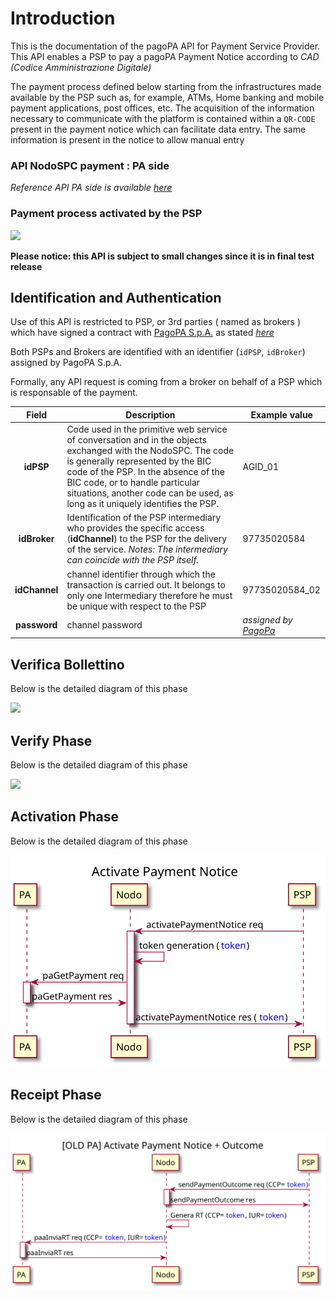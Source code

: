 <!-- 
plantuml -tsvg api-definitions/openapi/description.md 
-->
# Introduction

This is the documentation of the pagoPA API for Payment Service Provider. This API enables a PSP  to pay a pagoPA Payment Notice according to _CAD (Codice Amministrazione Digitale)_

The payment process defined below starting from the infrastructures made available by the PSP such as, for example, ATMs, Home banking and mobile payment applications, post offices, etc. The acquisition of the information necessary to communicate with the platform is contained within a `QR-CODE` present in the payment notice which can facilitate data entry. The same information is present in the notice to allow manual entry

### API NodoSPC payment : **PA side**
_Reference API PA side is available [here](https://pagopa.github.io/pagopa-api/indexPA.html)_

### Payment process activated by the PSP

<!-- 
@startuml uml_diag/seqdiag-wisplightnuovoModello3_newPA
title Payment process activated by the PSP

participant PA
participant Nodo
participant PSP
actor       User

== verify phase ==
User [#blue]-> PSP: Payment Notice
PSP -> Nodo: verifyPaymentNotice req
note right : The PSP requests the verification of the notice \n (check amount)
Nodo -> PA: paVerifyPaymentNotice req
note left #aqua : Debt Position\n STATUS = **Open**
activate PA
PA -> Nodo: paVerifyPaymentNotice res
deactivate PA
Nodo -> PSP: verifyPaymentNotice res
deactivate Nodo
PSP [#blue]-> User: Notice verified and updated

== activate phase ==
User [#blue]-> PSP: Confirm willingness to pay
PSP -> Nodo: activatePaymentNotice req
note right : The PSP requires payment activation
activate Nodo
Nodo -> Nodo: Token generation
Nodo -> PA: paGetPayment req (CCP=token)
note left #aqua : Debt Position\n STATUS = **Open**
activate PA
PA -> Nodo: paGetPayment res
deactivate PA
Nodo -> PSP: activatePaymentNotice res
note right : The PSP has all data \nto allow the payment
deactivate Nodo

PSP [#blue]-> User: Payment page
note left PA #pink : Newly configured PAs \n**DOES'NT HAVE TO** lock the debt position \nafter activation.

== send receipt phase (push) ==

User [#blue]-> PSP: Pay
note right PSP : If payment OK ->  RT +\nIf payment KO -> RT -


PSP -> Nodo: sendPaymentOutcome req
activate Nodo
Nodo -> PSP: sendPaymentOutcome res
deactivate Nodo
Nodo -> Nodo: RT generation
Nodo -> PA: paSendRT req
activate PA
PA -> Nodo: paSendRT res
deactivate PA
note left #aqua : Debt Position\n STATUS = **Open -> Closed/Open**\n(based on RT result)


@enduml
-->
![](seqdiag-wisplightnuovoModello3_newPA.svg)

**Please notice: this API is subject to small changes since it is in final test release**

## Identification and Authentication

Use of this API is restricted to PSP, or 3rd parties ( named as brokers ) which have signed a contract with [PagoPA S.p.A.](https://www.pagopa.gov.it/it/pagopa-spa/) as stated _[here](https://www.pagopa.gov.it/it/prestatori-servizi-di-pagamento/)_

Both PSPs and Brokers are identified with an identifier (`idPSP`, `idBroker`)  assigned by PagoPA S.p.A.

Formally, any API request is coming from a broker on behalf of a PSP which is responsable of the payment.

| Field   |      Description      |  Example value |
|:----------:|-------------|------|
| **idPSP** | Code used in the primitive web service of conversation and in the objects exchanged with the NodoSPC. The code is generally represented by the BIC code of the PSP. In the absence of the BIC code, or to handle particular situations, another code can be used, as long as it uniquely identifies the PSP. | AGID_01 |
| **idBroker** | Identification of the PSP intermediary who provides the specific access (**idChannel**) to the PSP for the delivery of the service. _Notes: The intermediary can coincide with the PSP itself._ | 97735020584 |
| **idChannel**| channel identifier through which the transaction is carried out. It belongs to only one Intermediary therefore he must be unique with respect to the PSP | 97735020584_02 |
| **password**| channel password | _assigned by [PagoPa](https://www.pagopa.gov.it/it/pagopa-spa/servizi-psp/)_|

## Verifica Bollettino
Below is the detailed diagram of this phase
<!-- https://github.com/pagopa/pagopa-analisi/blob/main/PlantUML/Sequence/businessProcess/verificaBollettino.puml -->

<!-- 
@startuml uml_diag/verificaBollettino
title Verifica Bollettino

participant EC
participant pagoPA
participant PSP

PSP -> pagoPA: verificaBollettino req
activate pagoPA
pagoPA -> EC: paVerifyPaymentNotice req
activate EC
EC -> pagoPA: paVerifyPaymentNotice res
deactivate EC
pagoPA -> PSP: verificaBollettino res
deactivate pagoPA

@enduml
-->
![](verificaBollettino.svg)

## Verify Phase
Below is the detailed diagram of this phase

<!-- https://github.com/pagopa/pagopa-analisi/blob/main/PlantUML/Sequence/businessProcess/verifyPaymentNotice.puml -->
<!-- 
@startuml uml_diag/verifyPaymentNotice_newPA
title Verify Payment Notice 

participant EC
participant pagoPA
participant PSP

PSP -> pagoPA: verifyPaymentNotice req
activate pagoPA
pagoPA -> EC: paVerifyPaymentNotice req
activate EC
EC -> pagoPA: paVerifyPaymentNotice res
deactivate EC
pagoPA -> PSP: verifyPaymentNotice res
deactivate pagoPA

@enduml
-->
![](verifyPaymentNotice_newPA.svg)

## Activation Phase
Below is the detailed diagram of this phase

<!-- https://github.com/pagopa/pagopa-analisi/blob/main/PlantUML/Sequence/businessProcess/activatePaymentNotice.puml -->
<!-- 
@startuml uml_diag/activatePaymentNotice_newPA
title Activate Payment Notice

participant EC
participant pagoPA
participant PSP

PSP -> pagoPA: activatePaymentNotice req
activate pagoPA
pagoPA -> pagoPA: token generation (<color blue>token</color>)
pagoPA -> EC: paGetPayment req
activate EC
EC -> pagoPA: paGetPayment res
deactivate EC
pagoPA -> PSP: activatePaymentNotice res (<color blue>token</color>)
deactivate pagoPA

@enduml
-->
![](activatePaymentNotice_newPA.svg)

## Receipt Phase
Below is the detailed diagram of this phase

<!-- https://github.com/pagopa/pagopa-analisi/blob/main/PlantUML/Sequence/businessProcess/sendPaymentOutcome.puml -->
<!-- 
@startuml uml_diag/outcomeOK
title Send Payment Outcome

participant EC
participant pagoPA
participant PSP

PSP -> pagoPA: sendPaymentOutcome req (<color blue>token</color>)
activate pagoPA
pagoPA -> PSP: sendPaymentOutcome res
deactivate pagoPA
pagoPA -> pagoPA: receipt generation (idReceipt=<color blue>token</color>)

loop for each EC in transfer list
    pagoPA -> EC: paSendRT req (idReceipt=<color blue>token</color>)
    activate EC
    EC -> pagoPA: paSendRT res
    deactivate EC
end 

@enduml
-->
![](outcomeOK.svg)

